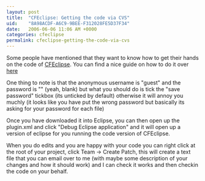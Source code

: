 ```yaml
---
layout: post
title:  "CFEclipse: Getting the code via CVS"
uid:	"8A98ACDF-A6C9-9BEE-F312028FE5D37F34"
date:   2006-06-06 11:06 AM +0000
categories: cfeclipse
permalink: cfeclipse-getting-the-code-via-cvs
---
```

Some people have mentioned that they want to know how to get their hands on the code of <a href="http://www.cfeclipse.org">CFEclipse</a>. You can find a nice guide on how to do it over <a href="http://cfeclipse.org/go/documentation/developer-docs/checking-out">here</a>

One thing to note is that the anonymous username is "guest" and the password is "" (yeah, blank) but what you should do is tick the "save password" tickbox (its unticked by default) otherwise it will annoy you muchly (it looks like you have put the wrong password but basically its asking for your password for each file)

Once you have downloaded it into Eclipse, you can then open up the plugin.xml and click "Debug Eclipse application" and it will open up a version of eclipse for you running the code version of CFEclipse.

When you do edits and you are happy with your code you can right click at the root of your project, click Team -> Create Patch, this will create a text file that you can email over to me (with maybe some description of your changes and how it should work) and I can check it works and then checkin the code on your behalf.